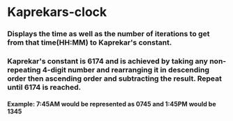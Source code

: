 # Kaprekars-clock

### Displays the time as well as the number of iterations to get from that time(HH:MM) to Kaprekar's constant.
### Kaprekar's constant is 6174 and is achieved by taking any non-repeating 4-digit number and rearranging it in descending order then ascending order and subtracting the result. Repeat until 6174 is reached.
#### Example: 7:45AM would be represented as 0745 and 1:45PM would be 1345